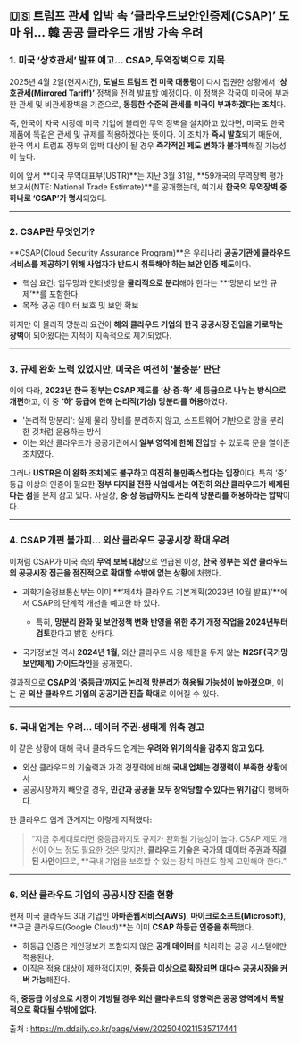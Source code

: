 ## 🇺🇸 트럼프 관세 압박 속 ‘클라우드보안인증제(CSAP)’ 도마 위… 韓 공공 클라우드 개방 가속 우려

### 1. 미국 ‘상호관세’ 발표 예고… CSAP, 무역장벽으로 지목

2025년 4월 2일(현지시간), **도널드 트럼프 전 미국 대통령**이 다시 집권한 상황에서 **‘상호관세(Mirrored Tariff)’** 정책을 전격 발표할 예정이다. 이 정책은 각국이 미국에 부과한 관세 및 비관세장벽을 기준으로, **동등한 수준의 관세를 미국이 부과하겠다는 조치**다.

즉, 한국이 자국 시장에 미국 기업에 불리한 무역 장벽을 설치하고 있다면, 미국도 한국 제품에 똑같은 관세 및 규제를 적용하겠다는 뜻이다. 이 조치가 **즉시 발효**되기 때문에, 한국 역시 트럼프 정부의 압박 대상이 될 경우 **즉각적인 제도 변화가 불가피**해질 가능성이 높다.

이에 앞서 \*\*미국 무역대표부(USTR)\*\*는 지난 3월 31일, \*\*59개국의 무역장벽 평가 보고서(NTE: National Trade Estimate)\*\*를 공개했는데, 여기서 **한국의 무역장벽 중 하나로 ‘CSAP’가 명시**되었다.

---

### 2. CSAP란 무엇인가?

\*\*CSAP(Cloud Security Assurance Program)\*\*은 우리나라 **공공기관에 클라우드 서비스를 제공하기 위해 사업자가 반드시 취득해야 하는 보안 인증 제도**이다.

* 핵심 요건: 업무망과 인터넷망을 **물리적으로 분리**해야 한다는 \*\*‘망분리 보안 규제’\*\*를 포함한다.
* 목적: 공공 데이터 보호 및 보안 확보

하지만 이 물리적 망분리 요건이 **해외 클라우드 기업의 한국 공공시장 진입을 가로막는 장벽**이 되어왔다는 지적이 지속적으로 제기되었다.

---

### 3. 규제 완화 노력 있었지만, 미국은 여전히 ‘불충분’ 판단

이에 따라, **2023년 한국 정부는 CSAP 제도를 ‘상·중·하’ 세 등급으로 나누는 방식으로 개편**하고, 이 중 **‘하’ 등급에 한해 논리적(가상) 망분리를 허용**하였다.

* '논리적 망분리': 실제 물리 장비를 분리하지 않고, 소프트웨어 기반으로 망을 분리한 것처럼 운용하는 방식
* 이는 외산 클라우드가 공공기관에서 **일부 영역에 한해 진입**할 수 있도록 문을 열어준 조치였다.

그러나 **USTR은 이 완화 조치에도 불구하고 여전히 불만족스럽다는 입장**이다. 특히 ‘중’ 등급 이상의 인증이 필요한 **정부 디지털 전환 사업에서는 여전히 외산 클라우드가 배제된다는 점**을 문제 삼고 있다. 사실상, **중·상 등급까지도 논리적 망분리를 허용하라는 압박**이다.

---

### 4. CSAP 개편 불가피… 외산 클라우드 공공시장 확대 우려

이처럼 CSAP가 미국 측의 **무역 보복 대상**으로 언급된 이상, **한국 정부는 외산 클라우드의 공공시장 접근을 점진적으로 확대할 수밖에 없는 상황**에 처했다.

* 과학기술정보통신부는 이미 \*\*‘제4차 클라우드 기본계획(2023년 10월 발표)’\*\*에서 CSAP의 단계적 개선을 예고한 바 있다.

    * 특히, **망분리 완화 및 보안정책 변화 반영을 위한 추가 개정 작업을 2024년부터 검토**한다고 밝힌 상태다.
* 국가정보원 역시 **2024년 1월**, 외산 클라우드 사용 제한을 두지 않는 **N2SF(국가망 보안체계) 가이드라인**을 공개했다.

결과적으로 **CSAP의 ‘중등급’까지도 논리적 망분리가 허용될 가능성이 높아졌으며**, 이는 곧 **외산 클라우드 기업의 공공기관 진출 확대**로 이어질 수 있다.

---

### 5. 국내 업계는 우려… 데이터 주권·생태계 위축 경고

이 같은 상황에 대해 국내 클라우드 업계는 **우려와 위기의식을 감추지 않고 있다.**

* 외산 클라우드의 기술력과 가격 경쟁력에 비해 **국내 업체는 경쟁력이 부족한 상황**에서
* 공공시장까지 빼앗길 경우, **민간과 공공을 모두 장악당할 수 있다는 위기감**이 팽배하다.

한 클라우드 업계 관계자는 이렇게 지적했다:

> “지금 추세대로라면 중등급까지도 규제가 완화될 가능성이 높다.
> CSAP 제도 개선이 어느 정도 필요한 것은 맞지만, **클라우드 기술은 국가의 데이터 주권과 직결된 사안**이므로, \*\*국내 기업을 보호할 수 있는 장치 마련도 함께 고민해야 한다.”

---

### 6. 외산 클라우드 기업의 공공시장 진출 현황

현재 미국 클라우드 3대 기업인 **아마존웹서비스(AWS)**, **마이크로소프트(Microsoft)**, \*\*구글 클라우드(Google Cloud)\*\*는 이미 **CSAP 하등급 인증을 취득**했다.

* 하등급 인증은 개인정보가 포함되지 않은 **공개 데이터**를 처리하는 공공 시스템에만 적용된다.
* 아직은 적용 대상이 제한적이지만, **중등급 이상으로 확장되면 대다수 공공시장을 커버 가능**해진다.

즉, **중등급 이상으로 시장이 개방될 경우 외산 클라우드의 영향력은 공공 영역에서 폭발적으로 확대될 수밖에 없다.**

출처 : https://m.ddaily.co.kr/page/view/2025040211535717441